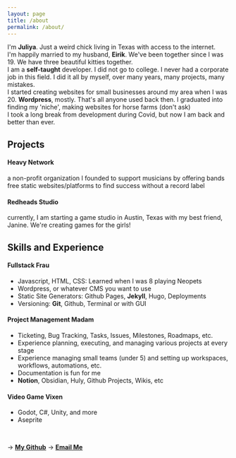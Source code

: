 ```yaml
---
layout: page
title: /about
permalink: /about/
---
```


I'm **Juliya**. Just a weird chick living in Texas with access to the internet.
<br>
I'm happily married to my husband, **Eirik**. We've been together since I was 19. We have three beautiful kitties together.
<br>
I am a **self-taught** developer. I did not go to college. I never had a corporate job in this field. I did it all by myself, over many years, many projects, many mistakes. 
<br>
I started creating websites for small businesses around my area when I was 20. **Wordpress**, mostly. That's all anyone used back then. I graduated into finding my 'niche', making websites for horse farms (don't ask)
<br>
I took a long break from development during Covid, but now I am back and better than ever.

## Projects

#### Heavy Network
a non-profit organization I founded to support musicians by offering bands free static websites/platforms to find success without a record label

#### Redheads Studio
currently, I am starting a game studio in Austin, Texas with my best friend, Janine. We're creating games for the girls!

## Skills and Experience

#### Fullstack Frau
- Javascript, HTML, CSS: Learned when I was 8 playing Neopets
- Wordpress, or whatever CMS you want to use
- Static Site Generators: Github Pages, **Jekyll**, Hugo, Deployments
- Versioning: **Git**, Github, Terminal or with GUI

#### Project Management Madam
- Ticketing, Bug Tracking, Tasks, Issues, Milestones, Roadmaps, etc.
- Experience planning, executing, and managing various projects at every stage
- Experience managing small teams (under 5) and setting up workspaces, workflows, automations, etc.
- Documentation is fun for me
- **Notion**, Obsidian, Huly, Github Projects, Wikis, etc

#### Video Game Vixen
- Godot, C#, Unity, and more
- Aseprite 

<br>

-> [**My Github**](https://github.com/mothralady)
-> [**Email Me**](mailto:juliyagannon@proton.me)